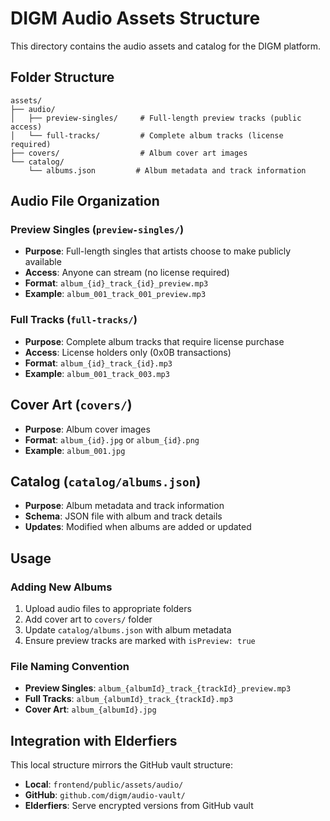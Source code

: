 # DIGM Audio Assets Structure

This directory contains the audio assets and catalog for the DIGM platform.

## Folder Structure

```
assets/
├── audio/
│   ├── preview-singles/     # Full-length preview tracks (public access)
│   └── full-tracks/         # Complete album tracks (license required)
├── covers/                  # Album cover art images
└── catalog/
    └── albums.json         # Album metadata and track information
```

## Audio File Organization

### Preview Singles (`preview-singles/`)
- **Purpose**: Full-length singles that artists choose to make publicly available
- **Access**: Anyone can stream (no license required)
- **Format**: `album_{id}_track_{id}_preview.mp3`
- **Example**: `album_001_track_001_preview.mp3`

### Full Tracks (`full-tracks/`)
- **Purpose**: Complete album tracks that require license purchase
- **Access**: License holders only (0x0B transactions)
- **Format**: `album_{id}_track_{id}.mp3`
- **Example**: `album_001_track_003.mp3`

## Cover Art (`covers/`)
- **Purpose**: Album cover images
- **Format**: `album_{id}.jpg` or `album_{id}.png`
- **Example**: `album_001.jpg`

## Catalog (`catalog/albums.json`)
- **Purpose**: Album metadata and track information
- **Schema**: JSON file with album and track details
- **Updates**: Modified when albums are added or updated

## Usage

### Adding New Albums
1. Upload audio files to appropriate folders
2. Add cover art to `covers/` folder
3. Update `catalog/albums.json` with album metadata
4. Ensure preview tracks are marked with `isPreview: true`

### File Naming Convention
- **Preview Singles**: `album_{albumId}_track_{trackId}_preview.mp3`
- **Full Tracks**: `album_{albumId}_track_{trackId}.mp3`
- **Cover Art**: `album_{albumId}.jpg`

## Integration with Elderfiers

This local structure mirrors the GitHub vault structure:
- **Local**: `frontend/public/assets/audio/`
- **GitHub**: `github.com/digm/audio-vault/`
- **Elderfiers**: Serve encrypted versions from GitHub vault
